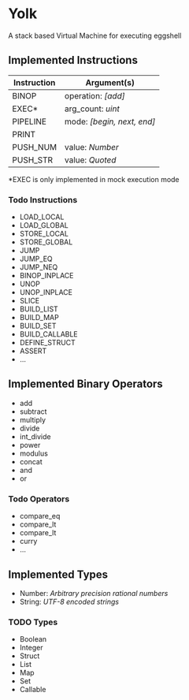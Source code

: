 # Yolk

A stack based Virtual Machine for executing eggshell

## Implemented Instructions

| Instruction | Argument(s) |
| ----------- | --------- |
| BINOP       | operation: *[add]* |
| EXEC*       | arg_count: *uint*   |
| PIPELINE    | mode: *[begin, next, end]* |
| PRINT       |  |
| PUSH_NUM    | value: *Number* |
| PUSH_STR    | value: *Quoted* |

*EXEC is only implemented in mock execution mode

### Todo Instructions

* LOAD_LOCAL
* LOAD_GLOBAL
* STORE_LOCAL
* STORE_GLOBAL
* JUMP
* JUMP_EQ
* JUMP_NEQ
* BINOP_INPLACE
* UNOP
* UNOP_INPLACE
* SLICE
* BUILD_LIST
* BUILD_MAP
* BUILD_SET
* BUILD_CALLABLE
* DEFINE_STRUCT
* ASSERT
* ...

## Implemented Binary Operators

* add
* subtract
* multiply
* divide
* int_divide
* power
* modulus
* concat
* and
* or

### Todo Operators

* compare_eq
* compare_lt
* compare_lt
* curry
* ...

## Implemented Types

* Number: *Arbitrary precision rational numbers*
* String: *UTF-8 encoded strings*

### TODO Types

* Boolean
* Integer
* Struct
* List
* Map
* Set
* Callable